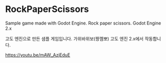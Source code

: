 # RockPaperScissors

Sample game made with Godot Engine.
Rock paper scissors.
Godot Engine 2.x

고도 엔진으로 만든 샘플 게임입니다.
가위바위보(짱껨뽀)
고도 엔진 2.x에서 작동합니다.

https://youtu.be/mAW_AzjEduE
